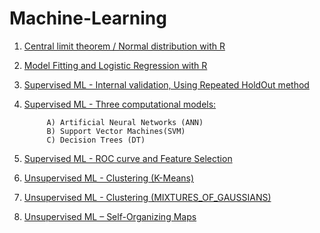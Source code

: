 # Machine-Learning
1) [Central limit theorem / Normal distribution with R](https://fbrokanlou.github.io/Machine-Learning_with_R/Central%20limit%20theorem/Central_limit_theorem_and_Normal_distribution.html)

2) [Model Fitting and Logistic Regression with R](https://fbrokanlou.github.io/Machine-Learning_with_R/Model%20Fitting%20-%20Logistic%20Regression/Model_Fitting_%26_Logistic_Regression.html)

3) [Supervised ML - Internal validation, Using Repeated HoldOut method](https://fbrokanlou.github.io/Machine-Learning_with_R/Supervised%20ML_Internal%20validation/Actividad_3-Internal_Validation.html)

4) [Supervised ML - Three computational models:](https://fbrokanlou.github.io/Machine-Learning_with_R/Supervised%20ML%20-%20Computational%20models%20(ANN%2C%20SVM%2C%20DT)/Actividad_4-Computational_models.html)

            A) Artificial Neural Networks (ANN)
            B) Support Vector Machines(SVM)
            C) Decision Trees (DT)

5) [Supervised ML - ROC curve and Feature Selection](https://fbrokanlou.github.io/Machine-Learning_with_R/Supervised_ML-ROC_curve_and_Feature_Selection/Actividad_5_ROC_curve_and_Feature_Selection.html)

6) [Unsupervised ML - Clustering (K-Means)](https://fbrokanlou.github.io/Machine-Learning_with_R/Unsupervised%20ML%20-%20Clustering%20(K-Means)/Activity_6_CLUSTERING.html)

7) [Unsupervised ML - Clustering (MIXTURES_OF_GAUSSIANS)](https://fbrokanlou.github.io/Machine-Learning_with_R/Unsupervised%20ML%20-%20Clustering%20(MIXTURES_OF_GAUSSIANS)/Activity_7_MIXTURES_OF_GAUSSIANS.html)

8) [Unsupervised ML – Self-Organizing Maps](https://fbrokanlou.github.io/Machine-Learning_with_R/Unsupervised%20ML%20%E2%80%93%20Self%20Organizing%20Maps/Activity_8_SELF-ORGANIZING-MAPS.html)
